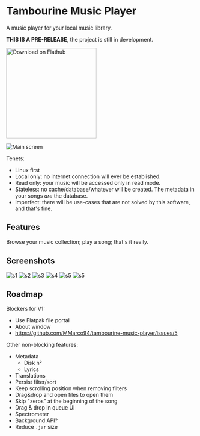 # Tambourine Music Player

A music player for your local music library.

**THIS IS A PRE-RELEASE**, the project is still in development.

<a href='https://flathub.org/apps/io.github.mmarco94.tambourine'><img width='240' alt='Download on Flathub' src='https://dl.flathub.org/assets/badges/flathub-badge-en.png'/></a>

![Main screen](https://raw.githubusercontent.com/MMarco94/tambourine-music-player/main/screenshots/s1.png)

Tenets:

- Linux first
- Local only: no internet connection will ever be established.
- Read only: your music will be accessed only in read mode.
- Stateless: no cache/database/whatever will be created. The metadata in your songs _are_ the database.
- Imperfect: there will be use-cases that are not solved by this software, and that's fine.

## Features

Browse your music collection; play a song; that's it really.

## Screenshots

![s1](https://raw.githubusercontent.com/MMarco94/tambourine-music-player/main/screenshots/s1.png)
![s2](https://raw.githubusercontent.com/MMarco94/tambourine-music-player/main/screenshots/s2.png)
![s3](https://raw.githubusercontent.com/MMarco94/tambourine-music-player/main/screenshots/s3.png)
![s4](https://raw.githubusercontent.com/MMarco94/tambourine-music-player/main/screenshots/s4.png)
![s5](https://raw.githubusercontent.com/MMarco94/tambourine-music-player/main/screenshots/s6.png)
![s5](https://raw.githubusercontent.com/MMarco94/tambourine-music-player/main/screenshots/s5.png)

## Roadmap

Blockers for V1:

- Use Flatpak file portal
- About window
- https://github.com/MMarco94/tambourine-music-player/issues/5

Other non-blocking features:
- Metadata
  - Disk n°
  - Lyrics
- Translations
- Persist filter/sort
- Keep scrolling position when removing filters
- Drag&drop and open files to open them
- Skip "zeros" at the beginning of the song
- Drag & drop in queue UI
- Spectrometer
- Background API?
- Reduce `.jar` size
